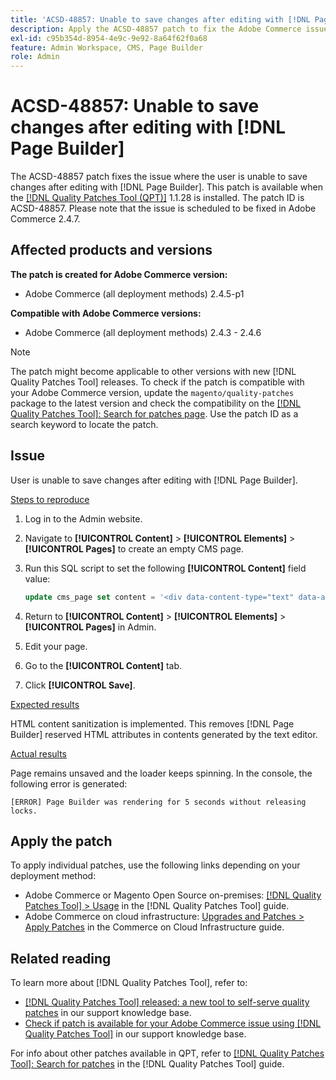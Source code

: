 ```yaml
---
title: 'ACSD-48857: Unable to save changes after editing with [!DNL Page Builder]'
description: Apply the ACSD-48857 patch to fix the Adobe Commerce issue where the user is unable to save changes after editing with [!DNL Page Builder].
exl-id: c95b354d-8954-4e9c-9e92-8a64f62f0a68
feature: Admin Workspace, CMS, Page Builder
role: Admin
---
```

# ACSD-48857: Unable to save changes after editing with [!DNL Page Builder]

The ACSD-48857 patch fixes the issue where the user is unable to save changes after editing with [!DNL Page Builder]. This patch is available when the [[!DNL Quality Patches Tool (QPT)]](https://experienceleague.adobe.com/en/docs/commerce-knowledge-base/kb/announcements/commerce-announcements/magento-quality-patches-released-new-tool-to-self-serve-quality-patches) 1.1.28 is installed. The patch ID is ACSD-48857. Please note that the issue is scheduled to be fixed in Adobe Commerce 2.4.7.

## Affected products and versions

**The patch is created for Adobe Commerce version:**

* Adobe Commerce (all deployment methods) 2.4.5-p1

**Compatible with Adobe Commerce versions:**

* Adobe Commerce (all deployment methods) 2.4.3 - 2.4.6

>[!NOTE]
>
>The patch might become applicable to other versions with new [!DNL Quality Patches Tool] releases. To check if the patch is compatible with your Adobe Commerce version, update the `magento/quality-patches` package to the latest version and check the compatibility on the [[!DNL Quality Patches Tool]: Search for patches page](https://experienceleague.adobe.com/tools/commerce-quality-patches/index.html). Use the patch ID as a search keyword to locate the patch.

## Issue

User is unable to save changes after editing with [!DNL Page Builder].

<u>Steps to reproduce</u>

1. Log in to the Admin website.
1. Navigate to **[!UICONTROL Content]** > **[!UICONTROL Elements]** > **[!UICONTROL Pages]** to create an empty CMS page.
1. Run this SQL script to set the following **[!UICONTROL Content]** field value:

    ```SQL
    update cms_page set content = '<div data-content-type="text" data-appearance="default" data-element="main"><h4 style="text-align: center;" contenteditable="true" data-placeholder="Edit Heading Text" data-content-type="heading" data-appearance="default" data-element="main">THE RULES</h4></div>' where page_id=8;
    ```

1. Return to **[!UICONTROL Content]** > **[!UICONTROL Elements]** > **[!UICONTROL Pages]** in Admin.
1. Edit your page.
1. Go to the **[!UICONTROL Content]** tab.
1. Click **[!UICONTROL Save]**.

<u>Expected results</u>

HTML content sanitization is implemented. This removes [!DNL Page Builder] reserved HTML attributes in contents generated by the text editor.

<u>Actual results</u>

Page remains unsaved and the loader keeps spinning. In the console, the following error is generated:

```
[ERROR] Page Builder was rendering for 5 seconds without releasing locks.
```

## Apply the patch

To apply individual patches, use the following links depending on your deployment method:

* Adobe Commerce or Magento Open Source on-premises: [[!DNL Quality Patches Tool] > Usage](https://experienceleague.adobe.com/docs/commerce-operations/tools/quality-patches-tool/usage.html) in the [!DNL Quality Patches Tool] guide.
* Adobe Commerce on cloud infrastructure: [Upgrades and Patches > Apply Patches](https://experienceleague.adobe.com/docs/commerce-cloud-service/user-guide/develop/upgrade/apply-patches.html) in the Commerce on Cloud Infrastructure guide.

## Related reading

To learn more about [!DNL Quality Patches Tool], refer to:

* [[!DNL Quality Patches Tool] released: a new tool to self-serve quality patches](https://experienceleague.adobe.com/en/docs/commerce-knowledge-base/kb/announcements/commerce-announcements/magento-quality-patches-released-new-tool-to-self-serve-quality-patches) in our support knowledge base.
* [Check if patch is available for your Adobe Commerce issue using [!DNL Quality Patches Tool]](/help/tools/quality-patches-tool/patches-available-in-qpt/check-patch-for-magento-issue-with-magento-quality-patches.md) in our support knowledge base.

For info about other patches available in QPT, refer to [[!DNL Quality Patches Tool]: Search for patches](https://experienceleague.adobe.com/tools/commerce-quality-patches/index.html) in the [!DNL Quality Patches Tool] guide.
